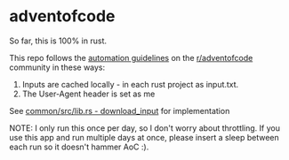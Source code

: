 # adventofcode

So far, this is 100% in rust.

This repo follows the [automation guidelines](https://www.reddit.com/r/adventofcode/wiki/faqs/automation) on the [r/adventofcode](https://reddit.com/r/adventofcode) community in these ways:

1. Inputs are cached locally - in each rust project as input.txt.
2. The User-Agent header is set as me

See [common/src/lib.rs - download_input](https://github.com/jessehansen/adventofcode/blob/main/common/src/lib.rs#L67) for implementation

NOTE: I only run this once per day, so I don't worry about throttling. If you use this app and run multiple days at once, please insert a sleep between each run so it doesn't hammer AoC :).
